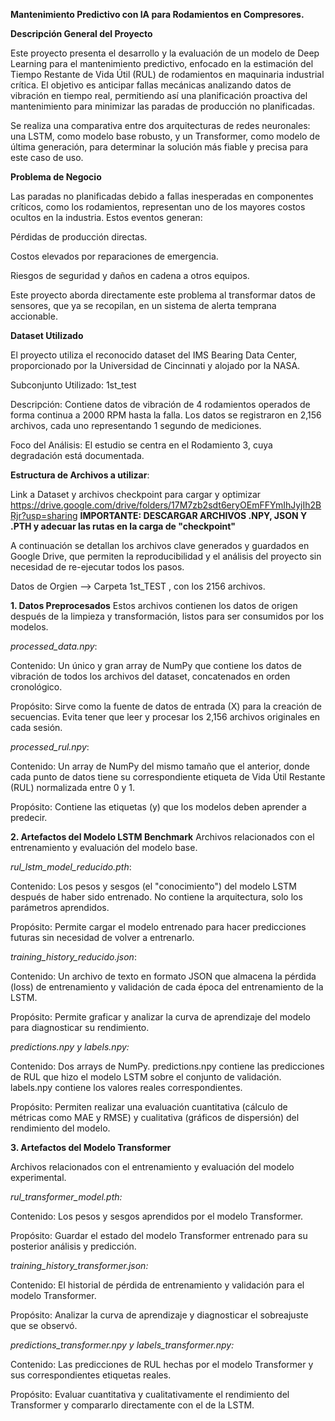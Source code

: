 **Mantenimiento Predictivo con IA para Rodamientos en Compresores.**

**Descripción General del Proyecto**

Este proyecto presenta el desarrollo y la evaluación de un modelo de Deep Learning para el mantenimiento predictivo, enfocado en la estimación del Tiempo Restante de Vida Útil (RUL) de rodamientos en maquinaria industrial crítica. El objetivo es anticipar fallas mecánicas analizando datos de vibración en tiempo real, permitiendo así una planificación proactiva del mantenimiento para minimizar las paradas de producción no planificadas.

Se realiza una comparativa entre dos arquitecturas de redes neuronales: una LSTM, como modelo base robusto, y un Transformer, como modelo de última generación, para determinar la solución más fiable y precisa para este caso de uso.

**Problema de Negocio**

Las paradas no planificadas debido a fallas inesperadas en componentes críticos, como los rodamientos, representan uno de los mayores costos ocultos en la industria. Estos eventos generan:

Pérdidas de producción directas.

Costos elevados por reparaciones de emergencia.

Riesgos de seguridad y daños en cadena a otros equipos.

Este proyecto aborda directamente este problema al transformar datos de sensores, que ya se recopilan, en un sistema de alerta temprana accionable.

**Dataset Utilizado**

El proyecto utiliza el reconocido dataset del IMS Bearing Data Center, proporcionado por la Universidad de Cincinnati y alojado por la NASA.

Subconjunto Utilizado: 1st_test

Descripción: Contiene datos de vibración de 4 rodamientos operados de forma continua a 2000 RPM hasta la falla. Los datos se registraron en 2,156 archivos, cada uno representando 1 segundo de mediciones.

Foco del Análisis: El estudio se centra en el Rodamiento 3, cuya degradación está documentada.

**Estructura de Archivos a utilizar**: 

Link a Dataset y archivos checkpoint para cargar y optimizar https://drive.google.com/drive/folders/17M7zb2sdt6eryOEmFFYmIhJyjIh2BRjr?usp=sharing **IMPORTANTE: DESCARGAR ARCHIVOS .NPY, JSON Y .PTH y adecuar las rutas en la carga de "checkpoint"**

A continuación se detallan los archivos clave generados y guardados en Google Drive, que permiten la reproducibilidad y el análisis del proyecto sin necesidad de re-ejecutar todos los pasos.

Datos de Orgien --> Carpeta 1st_TEST , con los 2156 archivos.

**1. Datos Preprocesados**
Estos archivos contienen los datos de origen después de la limpieza y transformación, listos para ser consumidos por los modelos.

*processed_data.npy*:

Contenido: Un único y gran array de NumPy que contiene los datos de vibración de todos los archivos del dataset, concatenados en orden cronológico.

Propósito: Sirve como la fuente de datos de entrada (X) para la creación de secuencias. Evita tener que leer y procesar los 2,156 archivos originales en cada sesión.

*processed_rul.npy*:

Contenido: Un array de NumPy del mismo tamaño que el anterior, donde cada punto de datos tiene su correspondiente etiqueta de Vida Útil Restante (RUL) normalizada entre 0 y 1.

Propósito: Contiene las etiquetas (y) que los modelos deben aprender a predecir.

**2. Artefactos del Modelo LSTM Benchmark**
Archivos relacionados con el entrenamiento y evaluación del modelo base.

*rul_lstm_model_reducido.pth*:

Contenido: Los pesos y sesgos (el "conocimiento") del modelo LSTM después de haber sido entrenado. No contiene la arquitectura, solo los parámetros aprendidos.

Propósito: Permite cargar el modelo entrenado para hacer predicciones futuras sin necesidad de volver a entrenarlo.

*training_history_reducido.json*:

Contenido: Un archivo de texto en formato JSON que almacena la pérdida (loss) de entrenamiento y validación de cada época del entrenamiento de la LSTM.

Propósito: Permite graficar y analizar la curva de aprendizaje del modelo para diagnosticar su rendimiento.

*predictions.npy y labels.npy:*

Contenido: Dos arrays de NumPy. predictions.npy contiene las predicciones de RUL que hizo el modelo LSTM sobre el conjunto de validación. labels.npy contiene los valores reales correspondientes.

Propósito: Permiten realizar una evaluación cuantitativa (cálculo de métricas como MAE y RMSE) y cualitativa (gráficos de dispersión) del rendimiento del modelo.

**3. Artefactos del Modelo Transformer**

Archivos relacionados con el entrenamiento y evaluación del modelo experimental.

*rul_transformer_model.pth:*

Contenido: Los pesos y sesgos aprendidos por el modelo Transformer.

Propósito: Guardar el estado del modelo Transformer entrenado para su posterior análisis y predicción.

*training_history_transformer.json:*

Contenido: El historial de pérdida de entrenamiento y validación para el modelo Transformer.

Propósito: Analizar la curva de aprendizaje y diagnosticar el sobreajuste que se observó.

*predictions_transformer.npy y labels_transformer.npy:*

Contenido: Las predicciones de RUL hechas por el modelo Transformer y sus correspondientes etiquetas reales.

Propósito: Evaluar cuantitativa y cualitativamente el rendimiento del Transformer y compararlo directamente con el de la LSTM.
